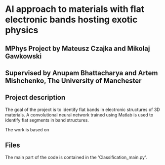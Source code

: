 # AI approach to materials with flat electronic bands hosting exotic physics

## MPhys Project by Mateusz Czajka and Mikolaj Gawkowski
## Supervised by Anupam Bhattacharya and Artem Mishchenko, The University of Manchester

## Project description
The goal of the project is to identify flat bands in electronic structures of 3D materials.
A convolutional neural network trained using Matlab is used to identify flat segments in band structures.

The work is based on 

## Files
The main part of the code is contained in the 'Classification_main.py'.


